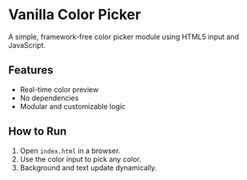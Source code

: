 # Vanilla Color Picker

A simple, framework-free color picker module using HTML5 input and JavaScript.

## Features

- Real-time color preview
- No dependencies
- Modular and customizable logic

## How to Run

1. Open `index.html` in a browser.
2. Use the color input to pick any color.
3. Background and text update dynamically.

